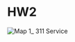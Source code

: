 # HW2
![Map 1_ 311 Service](https://user-images.githubusercontent.com/78223690/138005758-a38d08f2-b7e5-4da1-a46e-ba6c4beea4c9.png)
